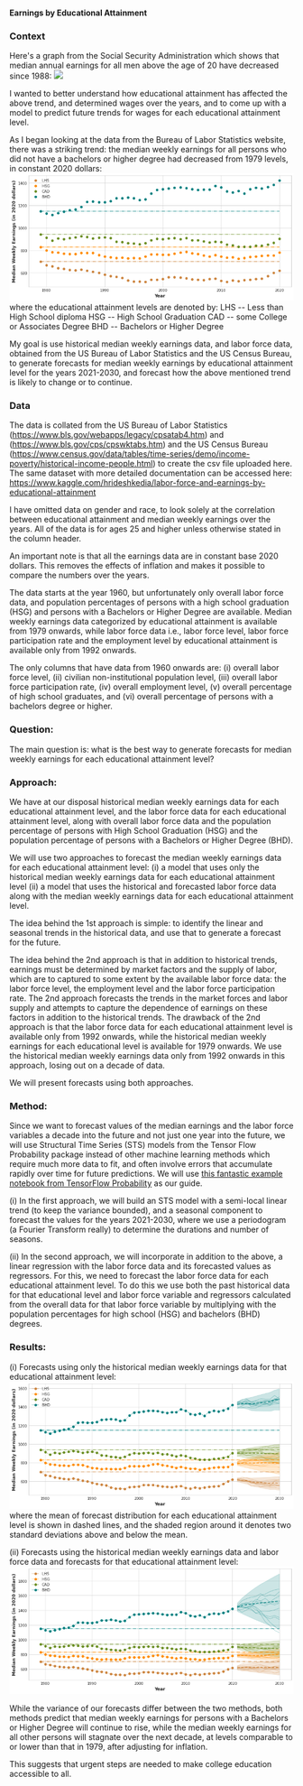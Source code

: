 #### Earnings by Educational Attainment

### Context

Here's a graph from the Social Security Administration which shows that median annual earnings for all men above the age of 20 have decreased since 1988:
![](https://www.ssa.gov/policy/docs/factsheets/at-a-glance/earnings-men-1988-2018.svg)

I wanted to better understand how educational attainment has affected the above trend, and determined wages over the years, and to come up with a model to predict future trends for wages for each educational attainment level. 

As I began looking at the data from the Bureau of Labor Statistics website, there was a striking trend: the median weekly earnings for all persons who did not have a bachelors or higher degree had decreased from 1979 levels, in constant 2020 dollars: 
![](https://github.com/hrideshkedia/Earnings-by-Educational-Attainment/blob/main/mwe_data.png)
where the educational attainment levels are denoted by:
LHS -- Less than High School diploma
HSG -- High School Graduation
CAD -- some College or Associates Degree
BHD -- Bachelors or Higher Degree

My goal is use historical median weekly earnings data, and labor force data, obtained from the US Bureau of Labor Statistics and the US Census Bureau, to generate forecasts for median weekly earnings by educational attainment level for the years 2021-2030, and forecast how the above mentioned trend is likely to change or to continue.

### Data

The data is collated from the US Bureau of Labor Statistics (https://www.bls.gov/webapps/legacy/cpsatab4.htm) and (https://www.bls.gov/cps/cpswktabs.htm) and the US Census Bureau (https://www.census.gov/data/tables/time-series/demo/income-poverty/historical-income-people.html) to create the csv file uploaded here. The same dataset with more detailed documentation can be accessed here: https://www.kaggle.com/hrideshkedia/labor-force-and-earnings-by-educational-attainment

I have omitted data on gender and race, to look solely at the correlation between educational attainment and median weekly earnings over the years. All of the data is for ages 25 and higher unless otherwise stated in the column header. 

An important note is that all the earnings data are in constant base 2020 dollars. This removes the effects of inflation and makes it possible to compare the numbers over the years.

The data starts at the year 1960, but unfortunately only overall labor force data, and population percentages of persons with a high school graduation (HSG) and persons with a Bachelors or Higher Degree are available. Median weekly earnings data categorized by educational attainment is available from 1979 onwards, while labor force data i.e., labor force level, labor force participation rate and the employment level by educational attainment is available only from 1992 onwards. 

The only columns that have data from 1960 onwards are: (i) overall labor force level, (ii) civilian non-institutional population level, (iii) overall labor force participation rate, (iv) overall employment level, (v) overall percentage of high school graduates, and (vi) overall percentage of persons with a bachelors degree or higher.

### Question:

The main question is: what is the best way to generate forecasts for median weekly earnings for each educational attainment level?

### Approach:

We have at our disposal historical median weekly earnings data for each educational attainment level, and the labor force data for each educational attainment level, along with overall labor force data and the population percentage of persons with High School Graduation (HSG) and the population percentage of persons with a Bachelors or Higher Degree (BHD). 

We will use two approaches to forecast the median weekly earnings data for each educational attainment level: (i) a model that uses only the historical median weekly earnings data for each educational attainment level (ii) a model that uses the historical and forecasted labor force data along with the median weekly earnings data for each educational attainment level. 

The idea behind the 1st approach is simple: to identify the linear and seasonal trends in the historical data, and use that to generate a forecast for the future. 

The idea behind the 2nd approach is that in addition to historical trends, earnings must be determined by market factors and the supply of labor, which are to captured to some extent by the available labor force  data: the labor force level, the employment level and the labor force participation rate. The 2nd approach forecasts the trends in the market forces and labor supply and attempts to capture the dependence of earnings on these factors in addition to the historical trends. The drawback of the 2nd approach is that the labor force data for each educational attainment level is available only from 1992 onwards, while the historical median weekly earnings for each educational level is available for 1979 onwards. We use the historical median weekly earnings data only from 1992 onwards in this approach, losing out on a decade of data. 

We will present forecasts using both approaches.

### Method:

Since we want to forecast values of the median earnings and the labor force variables a decade into the future and not just one year into the future, we  will use Structural Time Series (STS) models from the Tensor Flow Probability package instead of other machine learning methods which require much more data to fit, and often involve errors that accumulate rapidly over time for future predictions. We will use [this fantastic example notebook from TensorFlow Probability](https://colab.research.google.com/github/tensorflow/probability/blob/main/tensorflow_probability/examples/jupyter_notebooks/Structural_Time_Series_Modeling_Case_Studies_Atmospheric_CO2_and_Electricity_Demand.ipynb#scrollTo=ULm_Z8Oe0Lhd) as our guide.

(i) In the first approach, we will build an STS model with a semi-local linear trend (to keep the variance bounded), and a seasonal component to forecast the values for the years 2021-2030, where we use a periodogram (a Fourier Transform really) to determine the durations and number of seasons. 

(ii) In the second approach, we will incorporate in addition to the above, a linear regression with the labor force data and its forecasted values as regressors. 
For this, we need to forecast the labor force data for each educational attainment level. To do this we use both the past historical data for that educational level and labor force variable and regressors calculated from the overall data for that labor force variable by multiplying with the population percentages for high school (HSG) and bachelors (BHD) degrees. 


### Results:

(i) Forecasts using only the historical median weekly earnings data for that educational attainment level:
![](https://github.com/hrideshkedia/Earnings-by-Educational-Attainment/blob/main/mwe_historical_forecast.png)
where the mean of forecast distribution for each educational attainment level is shown in  dashed lines, and the shaded region around it denotes two standard deviations above and below the mean. 

(ii) Forecasts using the historical median weekly earnings data and labor force data and forecasts for that educational attainment level:
![](https://github.com/hrideshkedia/Earnings-by-Educational-Attainment/blob/main/mwe_lf_historical_data_forecast.png)

While the variance of our forecasts differ between the two methods, both methods predict that median weekly earnings for persons with a Bachelors or Higher Degree will continue to rise, while the median weekly earnings for all other persons will stagnate over the next decade, at levels comparable to or lower than that in 1979, after adjusting for inflation. 

This suggests that urgent steps are needed to make college education accessible to all.
